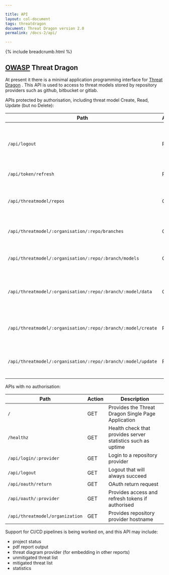 ```yaml
---

title: API
layout: col-document
tags: threatdragon
document: Threat Dragon version 2.0
permalink: /docs-2/api/

---
```


{% include breadcrumb.html %}

## [OWASP](https://www.owasp.org) Threat Dragon

At present it there is a minimal application programming interface for
[Threat Dragon](http://owasp.org/www-project-threat-dragon) .
This API is used to access to threat models stored by repository providers such as github, bitbucket or gitlab.

APIs protected by authorisation, including threat model Create, Read, Update (but no Delete):

| Path | Action | Description |
| ---- | ---- | ---- |
|      |      |      |
| `/api/logout` | POST | Logout from provider when already authorised |
| `/api/token/refresh` | POST | Refresh the access token |
| `/api/threatmodel/repos` | GET | List repositories for the authorised user |
| `/api/threatmodel/:organisation/:repo/branches` | GET | List branches for a given repository |
| `/api/threatmodel/:organisation/:repo/:branch/models` | GET | List models for a given branch and repository |
| `/api/threatmodel/:organisation/:repo/:branch/:model/data` | GET | Reads the threat model contents for a given model |
| `/api/threatmodel/:organisation/:repo/:branch/:model/create` | PUT | Create a new model in the branch and repository |
| `/api/threatmodel/:organisation/:repo/:branch/:model/update` | PUT | Update a model in the branch and repository |

APIs with no authorisation:

| Path | Action | Description |
| ---- | ---- | ---- |
| `/` | GET | Provides the Threat Dragon Single Page Application |
| `/healthz` | GET | Health check that provides server statistics such as uptime |
| `/api/login/:provider` | GET | Login to a repository provider|
| `/api/logout` | GET | Logout that will always succeed |
| `/api/oauth/return` | GET | OAuth return request |
| `/api/oauth/:provider` | GET | Provides access and refresh tokens if authorised |
| `/api/threatmodel/organization` | GET | Provides repository provider hostname |

Support for CI/CD pipelines is being worked on, and this API may include:

* project status
* pdf report output
* threat diagram provider (for embedding in other reports)
* unmitigated threat list
* mitigated threat list
* statistics
